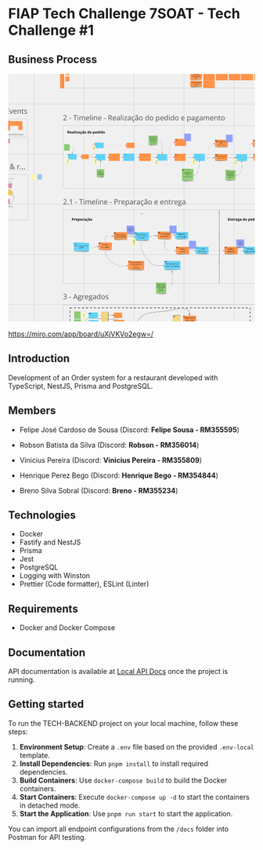 
# FIAP Tech Challenge 7SOAT - Tech Challenge #1

## Business Process

![Screenshot of Business Process achieved through Event Storming in Miro](thumbnail.png)

https://miro.com/app/board/uXjVKVo2egw=/

## Introduction

Development of an Order system for a restaurant developed with TypeScript, NestJS, Prisma and PostgreSQL.

## Members

- Felipe José Cardoso de Sousa (Discord: **Felipe Sousa - RM355595**)

- Robson Batista da Silva (Discord: **Robson - RM356014**)

- Vinicius Pereira (Discord: **Vinicius Pereira - RM355809**)

- Henrique Perez Bego (Discord: **Henrique Bego - RM354844**)

- Breno Silva Sobral (Discord: **Breno - RM355234**)

## Technologies

- Docker
- Fastify and NestJS
- Prisma
- Jest
- PostgreSQL
- Logging with Winston
- Prettier (Code formatter), ESLint (Linter)

## Requirements

- Docker and Docker Compose

## Documentation

API documentation is available at [Local API Docs](http://localhost:3000/docs) once the project is running.

## Getting started

To run the TECH-BACKEND project on your local machine, follow these steps:

1. **Environment Setup**: Create a `.env` file based on the provided `.env-local` template.
2. **Install Dependencies**: Run `pnpm install` to install required dependencies.
3. **Build Containers**: Use `docker-compose build` to build the Docker containers.
4. **Start Containers**: Execute `docker-compose up -d` to start the containers in detached mode.
6. **Start the Application**: Use `pnpm run start` to start the application.

You can import all endpoint configurations from the `/docs` folder into Postman for API testing.

